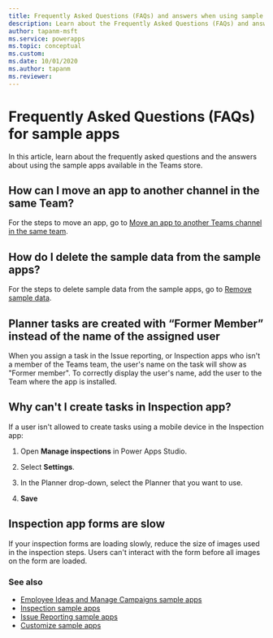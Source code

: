 ```yaml
---
title: Frequently Asked Questions (FAQs) and answers when using sample apps from Teams store | Microsoft Docs
description: Learn about the Frequently Asked Questions (FAQs) and answers when using sample apps from Teams store
author: tapanm-msft
ms.service: powerapps
ms.topic: conceptual
ms.custom: 
ms.date: 10/01/2020
ms.author: tapanm
ms.reviewer: 
---
```


# Frequently Asked Questions (FAQs) for sample apps

In this article, learn about the frequently asked questions and the answers about using the sample apps available in the Teams store.

## How can I move an app to another channel in the same Team?

For the steps to move an app, go to [Move an app to another Teams channel in the same team](publish-and-share-apps.md#move-an-app-to-another-teams-channel-in-the-same-team).

## How do I delete the sample data from the sample apps?

For the steps to delete sample data from the sample apps, go to [Remove sample data](customize-sample-apps.md#remove-sample-data).

## Planner tasks are created with “Former Member” instead of the name of the assigned user

When you assign a task in the Issue reporting, or Inspection apps who isn't a member of the Teams team, the user's name on the task will show as "Former member".
To correctly display the user's name, add the user to the Team where the app is installed.

## Why can't I create tasks in Inspection app?

If a user isn't allowed to create tasks using a mobile device in the Inspection app:

1. Open **Manage inspections** in Power Apps Studio.

1. Select **Settings**.

1. In the Planner drop-down, select the Planner that you want to use.

1. **Save**

## Inspection app forms are slow

If your inspection forms are loading slowly, reduce the size of images used in the inspection steps. Users can't interact with the form before all images on the form are loaded.

### See also

- [Employee Ideas and Manage Campaigns sample apps](employee-ideas.md)  
- [Inspection sample apps](inspection.md)  
- [Issue Reporting sample apps](issue-reporting.md)
- [Customize sample apps](customize-sample-apps.md)
